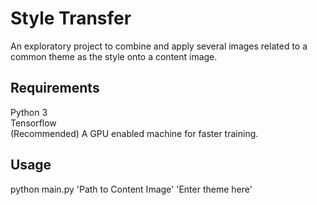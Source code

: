 # Style Transfer
An exploratory project to combine and apply several images related to a common theme as the style onto a content image. 

## Requirements
Python 3 </br>
Tensorflow </br>
(Recommended) A GPU enabled machine for faster training.

## Usage
python main.py 'Path to Content Image' 'Enter theme here'
